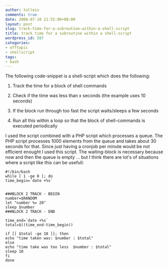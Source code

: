 ```yaml
---
author: tolleiv
comments: true
date: 2008-07-10 21:55:00+00:00
layout: post
slug: track-time-for-a-subroutine-within-a-shell-script
title: track time for a subroutine within a shell-script
wordpress_id: 587
categories:
- offtopic
- shellscript
tags:
- bash
---
```


The following code-snippet is a shell-script which does the following:




	
  1. Track the time for a block of shell commands

	
  2. Check if the time was less than x seconds (the example uses 10 seconds)


	
  3. If the block run through too fast the script waits/sleeps a few seconds

	
  4. Run all this within a loop so that the block of shell-commands is executed periodically


I used the script combined with a PHP script which processes a queue. The PHP script processes 1000 elements from the queue and takes about 30 seconds for that. Since just having a cronjob per minute would be not efficient enought I used this script.
The waiting-block is necessary because now and then the queue is empty ... but I think there are lot's of situations where a script like this can be usefull:



    
    
    #!/bin/bash
    while [ 1 -ge 0 ]; do
    time_begin=`date +%s`
    
    
    ###BLOCK 2 TRACK - BEGIN
    number=$RANDOM
    let "number %= 20"
    sleep $number
    ###BLOCK 2 TRACK - END
    
    time_end=`date +%s`
    total=$((time_end-time_begin))
    
    if [[ $total -ge 10 ]]; then
    echo "time taken was: $number : $total"
    else
    echo "time take was too less  $number : $total"
    sleep 10
    fi
    done
    
